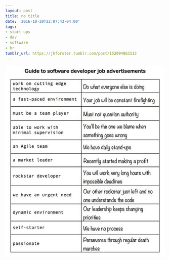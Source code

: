 ```yaml
---
layout: post
title: no title
date: '2016-10-20T22:07:43-04:00'
tags:
- start ups
- dev
- software
- hr
tumblr_url: https://jhforster.tumblr.com/post/152094863113
---
```

 ![](/tumblr_files/tumblr_ofbntszQ3a1uxadqoo1_540.jpg)  
